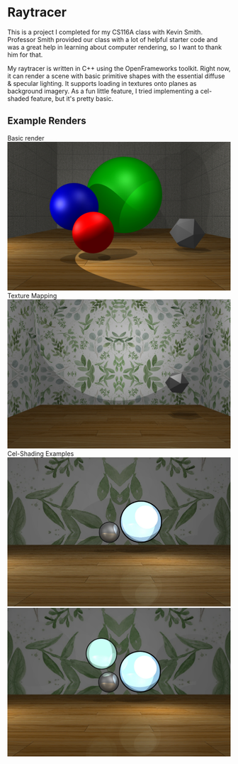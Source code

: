 # Raytracer
This is a project I completed for my CS116A class with Kevin Smith. Professor Smith provided our class with a lot of helpful starter code and was a great help in learning about computer rendering, so I want to thank him for that.  

My raytracer is written in C++ using the OpenFrameworks toolkit. Right now, it can render a scene with basic primitive shapes with the essential diffuse & specular lighting. It supports loading in textures onto planes as background imagery. As a fun little feature, I tried implementing a cel-shaded feature, but it's pretty basic.

## Example Renders
Basic render
![Basic render of three spheres and mystery shape](images/basicrender.jpg)
Texture Mapping
![Example of texture mapped walls](images/texture.jpg)
Cel-Shading Examples
![Example 1 of cel-shaded spheres](images/render_toon.png)
![Example 2 of cel-shaded spheres](images/render_multspheres.jpg)